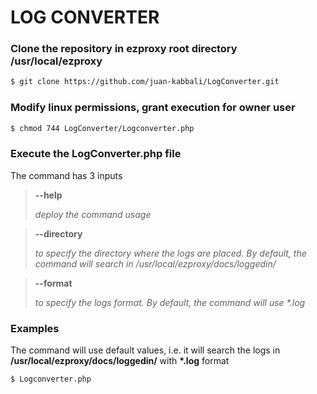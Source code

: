 # LOG CONVERTER

### Clone the repository in ezproxy root directory /usr/local/ezproxy
```sh
$ git clone https://github.com/juan-kabbali/LogConverter.git
```

### Modify linux permissions, grant execution for owner user
```sh
$ chmod 744 LogConverter/Logconverter.php
```

### Execute the LogConverter.php file

The command has 3 inputs
   
> **--help**
>
> *deploy the command usage* 

> **--directory**
>
>*to specify the directory where the logs are placed. By default, the command will search in /usr/local/ezproxy/docs/loggedin/*

> **--format**
>
>*to specify the logs format. By default, the command will use \*.log*

### Examples

The command will use default values, i.e. it will search the logs in **/usr/local/ezproxy/docs/loggedin/** with **\*.log** format 
```sh
$ Logconverter.php
```


